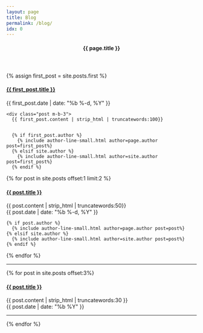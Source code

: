 ```yaml
---
layout: page
title: Blog
permalink: /blog/
idx: 0
---
```

<header class="post-header m-y-3">
  <h4 class="post-title text-center">{{ page.title }}</h4>
</header>

{% assign first_post = site.posts.first %}
<div class="m-b-1 row">
  <div class="col-md-12">
    <div class="border-underline" style="margin-bottom: 10px;">
      <a class="post-link link-black" href="{{ first_post.url | prepend: site.github.url }}">
          <h4 class="ellipsis">{{ first_post.title }}</h4>
      </a>
      <span class="text-muted text-small text-nowrap">{{ first_post.date | date: "%b %-d, %Y" }}</span>
    </div>

    <div class="post m-b-3">
      {{ first_post.content | strip_html | truncatewords:100}}


      {% if first_post.author %}
        {% include author-line-small.html author=page.author post=first_post%}
      {% elsif site.author %}
        {% include author-line-small.html author=site.author post=first_post%}
      {% endif %}
  </div>
</div>

<div class="row">
{% for post in site.posts offset:1 limit:2 %}
<div class="col-md-6 m-b-3">
  <div class="border-underline" style="margin-bottom: 10px;">
    <a class="post-link link-black" href="{{ post.url | prepend: site.github.url }}">
        <h4 class="ellipsis">{{ post.title }}</h4>
    </a>
  </div>

  <div class="post">
    {{ post.content | strip_html | truncatewords:50}}
    <div class="text-muted text-small">{{ post.date | date: "%b %-d, %Y" }}</div>

    {% if post.author %}
      {% include author-line-small.html author=page.author post=post%}
    {% elsif site.author %}
      {% include author-line-small.html author=site.author post=post%}
    {% endif %}
</div>
{% endfor %}
</div>

<div class="row">
  <hr />
</div>

{% for post in site.posts offset:3%}
<div class="row">
  <div class="col-xs-12 col-md-10 col-xs-12">
    <a class="post-link link-black" href="{{ post.url | prepend: site.github.url }}">
        <h4 class="">{{ post.title }}</h4>
    </a>
    <div class="text-small text-muted m-t-1">
      {{ post.content | strip_html | truncatewords:30 }}
    </div>
  </div>
  <div class="col-xs-12 col-md-2 text-muted text-small">{{ post.date | date: "%b %Y" }}</div>
</div>
<div class="row m-b-1">
  <hr />
</div>
{% endfor %}
